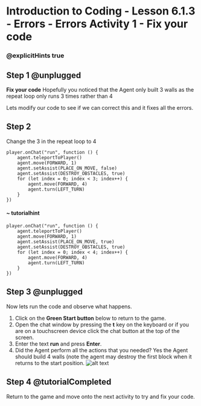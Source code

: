 # Introduction to Coding - Lesson 6.1.3 - Errors - Errors Activity 1 - Fix your code
### @explicitHints true

## Step 1 @unplugged
**Fix your code**
Hopefully you noticed that the Agent only built 3 walls as the repeat loop only runs 3 times rather than 4

Lets modify our code to see if we can correct this and it fixes all the errors.

## Step 2 
Change the 3 in the repeat loop to 4
```template
player.onChat("run", function () {
    agent.teleportToPlayer()
    agent.move(FORWARD, 1)
    agent.setAssist(PLACE_ON_MOVE, false)
    agent.setAssist(DESTROY_OBSTACLES, true)
    for (let index = 0; index < 3; index++) {
        agent.move(FORWARD, 4)
        agent.turn(LEFT_TURN)
    }
})
```
#### ~ tutorialhint
```blocks
player.onChat("run", function () {
    agent.teleportToPlayer()
    agent.move(FORWARD, 1)
    agent.setAssist(PLACE_ON_MOVE, true)
    agent.setAssist(DESTROY_OBSTACLES, true)
    for (let index = 0; index < 4; index++) {
        agent.move(FORWARD, 4)
        agent.turn(LEFT_TURN)
    }
})
```

## Step 3 @unplugged
Now lets run the code and observe what happens.
1. Click on the **Green Start button** below to return to the game.
2. Open the chat window by pressing the **t** key on the keyboard or if you are on a touchscreen device click the chat button at the top of the screen.
3. Enter the text **run** and press **Enter**.
4. Did the Agent perform all the actions that you needed? 
Yes the Agent should build 4 walls (note the agent may destroy the first block when it returns to the start position.
![alt text](https://intro.codingcredentials.com/Lesson5/6.1.3/images/1.jpg?raw=true "Run")

## Step 4 @tutorialCompleted
Return to the game and move onto the next activity to try and fix your code.
